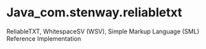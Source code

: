 # Java_com.stenway.reliabletxt
ReliableTXT, WhitespaceSV (WSV), Simple Markup Language (SML) Reference Implementation
